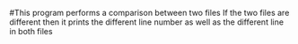 #This program performs a comparison between two files
If the two files are different then it prints the different line number as well as the different line in both files 